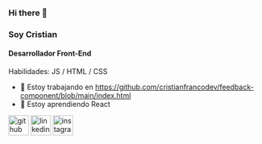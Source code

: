 ### Hi there 👋

###  Soy Cristian
#### Desarrollador Front-End 

Habilidades:  JS / HTML / CSS

- 🔭 Estoy trabajando en https://github.com/cristianfrancodev/feedback-component/blob/main/index.html 
- 🌱 Estoy aprendiendo React 


[<img src='https://cdn.jsdelivr.net/npm/simple-icons@3.0.1/icons/github.svg' alt='github' height='40'>](https://github.com/https://github.com/cristianfrancodev)  [<img src='https://cdn.jsdelivr.net/npm/simple-icons@3.0.1/icons/linkedin.svg' alt='linkedin' height='40'>](https://www.linkedin.com/in/https://www.linkedin.com/in/cristian-franco-7913a9230//)  [<img src='https://cdn.jsdelivr.net/npm/simple-icons@3.0.1/icons/instagram.svg' alt='instagram' height='40'>](https://www.instagram.com/https://www.instagram.com/cristianfranco1986pp//)  

